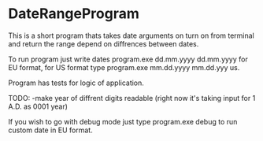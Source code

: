 # DateRangeProgram
This is a short program thats takes date arguments on turn on from terminal
and return the range depend on diffrences between dates.

To run program just write dates program.exe dd.mm.yyyy dd.mm.yyyy for EU format,
for US format type program.exe mm.dd.yyyy mm.dd.yyy us.

Program has tests for logic of application.

TODO:
-make year of diffrent digits readable (right now it's taking input for 1 A.D. as 0001 year)

If you wish to go with debug mode just type program.exe debug to run custom date in EU format.
